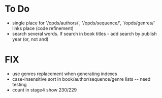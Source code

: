 # To Do

- single place for '/opds/authors/', '/opds/sequence/', '/opds/genres/' links place (code refinement)
- search several words. If search in book titles - add search by publish year (or, not and)

# FIX

- use genres replacement when generating indexes
- case-insensitive sort in book/author/sequence/genre lists -- need testing
- count in stage4 show 230/229
